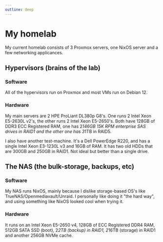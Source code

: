 ```yaml
---
outline: deep
---
```


# My homelab

My current homelab consists of 3 Proxmox servers, one NixOS server and a few networking applicances.

## Hypervisors (brains of the lab)

### Software

All of the hypervisors run on Proxmox and most VMs run on Debian 12.

### Hardware

My main servers are 2 HPE ProLiant DL380p G8's. One runs 2 Intel Xeon E5-2630L v2's, the other runs 2 Intel Xeon E5-2650's. Both have 128GB of DDR3 ECC Registered RAM, one has 2*146GB 15K RPM enterprise SAS drives in RAID1 and the other one has 3*1TB in RAID5.

I also have another test-machine. It's a Dell PowerEdge R220, and has a single Intel Xeon E3-1230L v3 and 16GB of RAM. It has two old HDDs that are 300GB and 250GB in RAID1. Not ideal but better than a single drive.

## The NAS (the bulk-storage, backups, etc)

### Software

My NAS runs NixOS, mainly because I dislike storage-based OS's like TrueNAS/Openmediavault/Unraid. I personally like doing it "the hard way", and using something like NixOS looked cool when trying it.

### Hardware

It runs on an Intel Xeon E5-2650 v4, 128GB of ECC Registered DDR4 RAM, 512GB SATA SSD (boot), 2*2TB (backup) in RAID1, 2*16TB (storage) in RAID1 and another 256GB NVMe cache.
